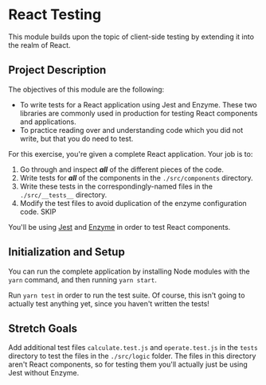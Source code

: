 # React Testing

This module builds upon the topic of client-side testing by extending it into the realm of React.

## Project Description

The objectives of this module are the following:

- To write tests for a React application using Jest and Enzyme. These two libraries are commonly used in production for testing React components and applications.
- To practice reading over and understanding code which you did not write, but that you do need to test.

For this exercise, you're given a complete React application. Your job is to:

1. Go through and inspect **_all_** of the different pieces of the code.
2. Write tests for **_all_** of the components in the `./src/components` directory.
3. Write these tests in the correspondingly-named files in the `./src/__tests__` directory.
4. Modify the test files to avoid duplication of the enzyme configuration code. SKIP

You'll be using [Jest](https://facebook.github.io/jest/docs/en/expect.html) and [Enzyme](http://airbnb.io/enzyme/) in order to test React components.

## Initialization and Setup

You can run the complete application by installing Node modules with the `yarn` command, and then running `yarn start`.

Run `yarn test` in order to run the test suite. Of course, this isn't going to actually test anything yet, since you haven't written the tests!

## Stretch Goals

Add additional test files `calculate.test.js` and `operate.test.js` in the `tests` directory to test the files in the `./src/logic` folder. The files in this directory aren't React components, so for testing them you'll actually just be using Jest without Enzyme.
